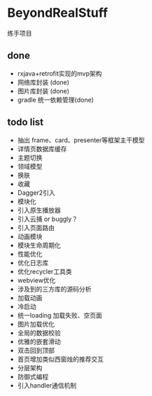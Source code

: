 # BeyondRealStuff
练手项目

## done
- rxjava+retrofit实现的mvp架构
- 网络库封装 (done)
- 图片库封装 (done)
- gradle 统一依赖管理(done)

## todo list
- 抽出 frame、card、presenter等框架主干模型
- 详情页数据库缓存
- 主题切换
- 领域模型
- 换肤
- 收藏
- Dagger2引入
- 模块化
- 引入原生播放器
- 引入云捕 or buggly？
- 引入页面路由
- 动画模块
- 模块生命周期化
- 性能优化
- 优化日志库
- 优化recycler工具类
- webview优化
- 涉及到的三方库的源码分析
- 加载动画
- 冷启动
- 统一loading 加载失败、空页面
- 图片加载优化
- 全局的数据校验
- 优雅的嵌套滑动
- 双击回到顶部
- 首页增加类似西窗烛的推荐交互
- 分层架构
- 防御式编程
- 引入handler通信机制
